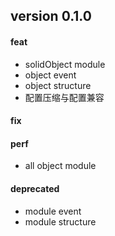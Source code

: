 ## version 0.1.0

#### feat

- solidObject module
- object event
- object structure
- 配置压缩与配置兼容

#### fix

#### perf

- all object module

#### deprecated

- module event
- module structure
